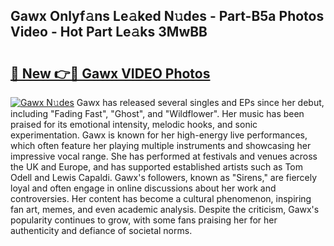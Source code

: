 ## Gawx Onlyf𝚊ns Le𝚊ked N𝚞des - Part-B5a Photos Video - Hot Part Le𝚊ks 3MwBB

# <h2><a href="http://ab47339.deff.icu/?id=Gawx">🔗 New 👉🔴 Gawx VIDEO Photos</a></h2>

[![Gawx N𝚞des](https://i.imgur.com/rIISA9y.gif)](http://ab47339.deff.icu/?id=Gawx)
Gawx has released several singles and EPs since her debut, including "Fading Fast", "Ghost", and "Wildflower". Her music has been praised for its emotional intensity, melodic hooks, and sonic experimentation. Gawx is known for her high-energy live performances, which often feature her playing multiple instruments and showcasing her impressive vocal range. She has performed at festivals and venues across the UK and Europe, and has supported established artists such as Tom Odell and Lewis Capaldi. Gawx's followers, known as "Sirens," are fiercely loyal and often engage in online discussions about her work and controversies. Her content has become a cultural phenomenon, inspiring fan art, memes, and even academic analysis. Despite the criticism, Gawx's popularity continues to grow, with some fans praising her for her authenticity and defiance of societal norms.
